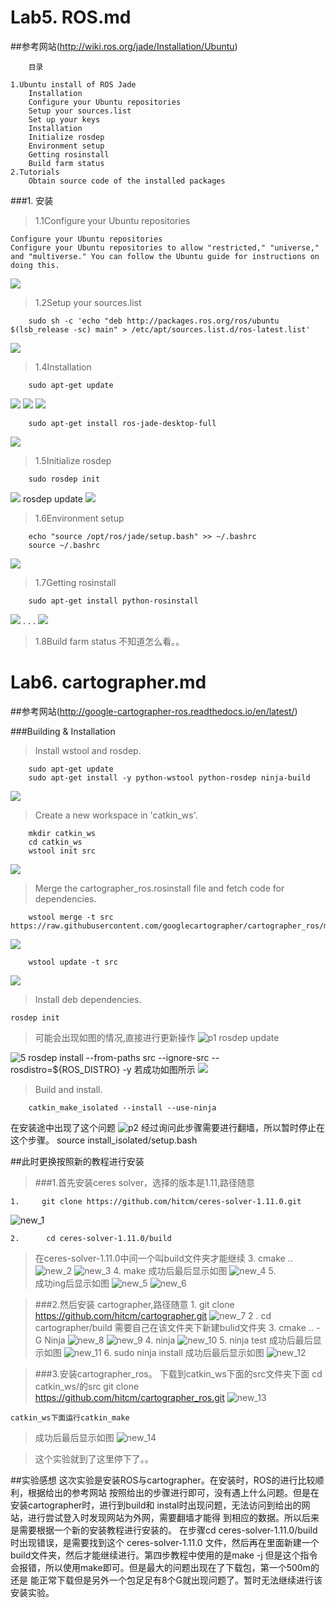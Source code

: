# Lab5. ROS.md


##参考网站(http://wiki.ros.org/jade/Installation/Ubuntu)

        目录

    1.Ubuntu install of ROS Jade
        Installation
        Configure your Ubuntu repositories
        Setup your sources.list
        Set up your keys
        Installation
        Initialize rosdep
        Environment setup
        Getting rosinstall
        Build farm status
    2.Tutorials
        Obtain source code of the installed packages
 

###1. 安装
>1.1Configure your Ubuntu repositories
    
    Configure your Ubuntu repositories
    Configure your Ubuntu repositories to allow "restricted," "universe," 
    and "multiverse." You can follow the Ubuntu guide for instructions on
    doing this.
![](https://github.com/Crazy-Jesse/ES2016_14353110/blob/master/DOL/lab5ROS/1.PNG)
>1.2Setup your sources.list

        sudo sh -c 'echo "deb http://packages.ros.org/ros/ubuntu $(lsb_release -sc) main" > /etc/apt/sources.list.d/ros-latest.list'
![](https://github.com/Crazy-Jesse/ES2016_14353110/blob/master/DOL/lab5ROS/2.PNG)
    
>1.4Installation
      
        sudo apt-get update
![](https://github.com/Crazy-Jesse/ES2016_14353110/blob/master/DOL/lab5ROS/3.PNG)
![](https://github.com/Crazy-Jesse/ES2016_14353110/blob/master/DOL/lab5ROS/4.PNG)
![](https://github.com/Crazy-Jesse/ES2016_14353110/blob/master/DOL/lab5ROS/5.PNG)
    
        sudo apt-get install ros-jade-desktop-full
![](https://github.com/Crazy-Jesse/ES2016_14353110/blob/master/DOL/lab5ROS/6.PNG)
    
>1.5Initialize rosdep

        sudo rosdep init
![](https://github.com/Crazy-Jesse/ES2016_14353110/blob/master/DOL/lab5ROS/7.PNG)
        rosdep update
![](https://github.com/Crazy-Jesse/ES2016_14353110/blob/master/DOL/lab5ROS/8.PNG)
         
>1.6Environment setup

        echo "source /opt/ros/jade/setup.bash" >> ~/.bashrc
        source ~/.bashrc
![](https://github.com/Crazy-Jesse/ES2016_14353110/blob/master/DOL/lab5ROS/9.PNG)
     
>1.7Getting rosinstall

        sudo apt-get install python-rosinstall
![](https://github.com/Crazy-Jesse/ES2016_14353110/blob/master/DOL/lab5ROS/10.PNG)
     .
     .
     .
![](https://github.com/Crazy-Jesse/ES2016_14353110/blob/master/DOL/lab5ROS/11.PNG)
     
>1.8Build farm status
        不知道怎么看。。


# Lab6. cartographer.md


##参考网站(http://google-cartographer-ros.readthedocs.io/en/latest/)

       

###Building & Installation
> Install wstool and rosdep.

        sudo apt-get update
        sudo apt-get install -y python-wstool python-rosdep ninja-build
![](https://github.com/Crazy-Jesse/ES2016_14353110/blob/master/DOL/lab6Cartographer/1.PNG)
> Create a new workspace in 'catkin_ws'.

        mkdir catkin_ws
        cd catkin_ws
        wstool init src
![](https://github.com/Crazy-Jesse/ES2016_14353110/blob/master/DOL/lab6Cartographer/2.PNG)

> Merge the cartographer_ros.rosinstall file and fetch code for dependencies.

        wstool merge -t src https://raw.githubusercontent.com/googlecartographer/cartographer_ros/master/cartographer_ros.rosinstall
![](https://github.com/Crazy-Jesse/ES2016_14353110/blob/master/DOL/lab6Cartographer/3.PNG)
    
        wstool update -t src
![](https://github.com/Crazy-Jesse/ES2016_14353110/blob/master/DOL/lab6Cartographer/4.PNG)

> Install deb dependencies.

    rosdep init
>可能会出现如图的情况,直接进行更新操作
![p1](https://github.com/Crazy-Jesse/ES2016_14353110/blob/master/DOL/lab6Cartographer/p1.PNG)
        rosdep update
    
![5](https://github.com/Crazy-Jesse/ES2016_14353110/blob/master/DOL/lab6Cartographer/5.PNG)
        rosdep install --from-paths src --ignore-src --rosdistro=${ROS_DISTRO} -y
    若成功如图所示
![](https://github.com/Crazy-Jesse/ES2016_14353110/blob/master/DOL/lab6Cartographer/6.PNG)

> Build and install.

        catkin_make_isolated --install --use-ninja
在安装途中出现了这个问题
![p2](https://github.com/Crazy-Jesse/ES2016_14353110/blob/master/DOL/lab6Cartographer/7.PNG)
经过询问此步骤需要进行翻墙，所以暂时停止在这个步骤。
        source install_isolated/setup.bash
        
##此时更换按照新的教程进行安装
>###1.首先安装ceres solver，选择的版本是1.11,路径随意

    1.     git clone https://github.com/hitcm/ceres-solver-1.11.0.git
![new_1](https://github.com/Crazy-Jesse/ES2016_14353110/blob/master/DOL/lab6Cartographer/new_1.PNG)

    2.      cd ceres-solver-1.11.0/build
>在ceres-solver-1.11.0中间一个叫build文件夹才能继续
    3.      cmake ..
![new_2](https://github.com/Crazy-Jesse/ES2016_14353110/blob/master/DOL/lab6Cartographer/new_2.PNG)
![new_3](https://github.com/Crazy-Jesse/ES2016_14353110/blob/master/DOL/lab6Cartographer/new_3.PNG)
    4.      make 
>成功后最后显示如图
![new_4](https://github.com/Crazy-Jesse/ES2016_14353110/blob/master/DOL/lab6Cartographer/new_4.PNG)
    5.      
>成功ing后显示如图
![new_5](https://github.com/Crazy-Jesse/ES2016_14353110/blob/master/DOL/lab6Cartographer/new_5.PNG)
![new_6](https://github.com/Crazy-Jesse/ES2016_14353110/blob/master/DOL/lab6Cartographer/new_6.PNG)

>###2.然后安装 cartographer,路径随意
    1.      git clone https://github.com/hitcm/cartographer.git
![new_7](https://github.com/Crazy-Jesse/ES2016_14353110/blob/master/DOL/lab6Cartographer/new_7.PNG)
    2 .     cd cartographer/build 
>需要自己在该文件夹下新建bulid文件夹
    3.       cmake .. -G Ninja 
![new_8](https://github.com/Crazy-Jesse/ES2016_14353110/blob/master/DOL/lab6Cartographer/new_8.PNG)
![new_9](https://github.com/Crazy-Jesse/ES2016_14353110/blob/master/DOL/lab6Cartographer/new_9.PNG)
    4.       ninja 
![new_10](https://github.com/Crazy-Jesse/ES2016_14353110/blob/master/DOL/lab6Cartographer/new_10.PNG)
    5.       ninja test 
>成功后最后显示如图
![new_11](https://github.com/Crazy-Jesse/ES2016_14353110/blob/master/DOL/lab6Cartographer/new_11.PNG)
    6.       sudo ninja install 
>成功后最后显示如图
![new_12](https://github.com/Crazy-Jesse/ES2016_14353110/blob/master/DOL/lab6Cartographer/new_12.PNG)

>###3.安装cartographer_ros。
>下载到catkin_ws下面的src文件夹下面 
    cd catkin_ws/的src
    git clone https://github.com/hitcm/cartographer_ros.git 
![new_13]()

    catkin_ws下面运行catkin_make
>成功后最后显示如图
![new_14]()

>这个实验就到了这里停下了。。

##实验感想
        这次实验是安装ROS与cartographer。在安装时，ROS的进行比较顺利，根据给出的参考网站
    按照给出的步骤进行即可，没有遇上什么问题。但是在安装cartographer时，进行到build和
    instal时出现问题，无法访问到给出的网站，进行尝试登入时发现网站为外网，需要翻墙才能得
    到相应的数据。所以后来是需要根据一个新的安装教程进行安装的。
        在步骤cd ceres-solver-1.11.0/build时出现错误，是需要找到这个 ceres-solver-1.11.0
    文件，然后再在里面新建一个build文件夹，然后才能继续进行。第四步教程中使用的是make -j
    但是这个指令会报错，所以使用make即可。但是最大的问题出现在了下载包，第一个500m的还是
    能正常下载但是另外一个包足足有8个G就出现问题了。暂时无法继续进行该安装实验。
